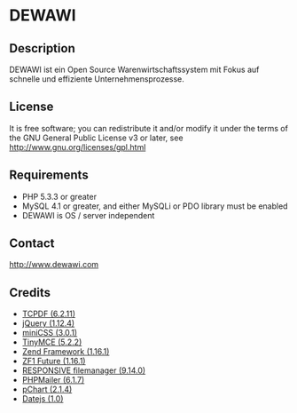 # DEWAWI

## Description

DEWAWI ist ein Open Source Warenwirtschaftssystem mit Fokus auf schnelle und effiziente Unternehmensprozesse.

## License

It is free software; you can redistribute it and/or modify it under the terms of the GNU General Public License v3 or later, see http://www.gnu.org/licenses/gpl.html

## Requirements

  * PHP 5.3.3 or greater
  * MySQL 4.1 or greater, and either MySQLi or PDO library must be enabled
  * DEWAWI is OS / server independent

## Contact

http://www.dewawi.com

## Credits

- [TCPDF (6.2.11)](https://tcpdf.org/)
- [jQuery (1.12.4)](https://jquery.com/)
- [miniCSS (3.0.1)](https://minicss.org/)
- [TinyMCE (5.2.2)](https://www.tiny.cloud/)
- [Zend Framework (1.16.1)](https://framework.zend.com/)
- [ZF1 Future (1.16.1)](https://github.com/Shardj/zf1-future)
- [RESPONSIVE filemanager (9.14.0)](https://www.responsivefilemanager.com/)
- [PHPMailer (6.1.7)](https://github.com/PHPMailer/PHPMailer)
- [pChart (2.1.4)](http://www.pchart.net/)
- [Datejs (1.0)](https://github.com/datejs/Datejs)

